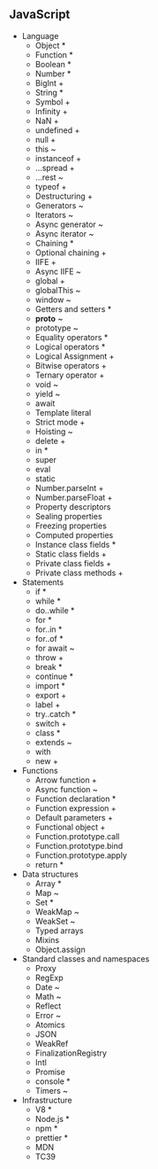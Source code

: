 ## JavaScript

- Language
  - Object *
  - Function *
  - Boolean *
  - Number *
  - BigInt +
  - String *
  - Symbol +
  - Infinity +
  - NaN +
  - undefined +
  - null +
  - this ~
  - instanceof +
  - ...spread +
  - ...rest ~
  - typeof +
  - Destructuring +
  - Generators ~
  - Iterators ~
  - Async generator ~
  - Async iterator ~
  - Chaining *
  - Optional chaining +
  - IIFE +
  - Async IIFE ~
  - global +
  - globalThis ~
  - window ~
  - Getters and setters *
  - __proto__ ~
  - prototype ~
  - Equality operators *
  - Logical operators *
  - Logical Assignment +
  - Bitwise operators +
  - Ternary operator +
  - void ~
  - yield ~
  - await
  - Template literal
  - Strict mode +
  - Hoisting ~
  - delete +
  - in *
  - super
  - eval
  - static
  - Number.parseInt +
  - Number.parseFloat +
  - Property descriptors
  - Sealing properties
  - Freezing properties
  - Computed properties
  - Instance class fields *
  - Static class fields +
  - Private class fields +
  - Private class methods +
- Statements
  - if *
  - while *
  - do..while *
  - for *
  - for..in *
  - for..of *
  - for await ~
  - throw +
  - break *
  - continue *
  - import *
  - export +
  - label +
  - try..catch *
  - switch +
  - class *
  - extends ~
  - with
  - new +
- Functions
  - Arrow function +
  - Async function ~
  - Function declaration *
  - Function expression +
  - Default parameters +
  - Functional object +
  - Function.prototype.call
  - Function.prototype.bind
  - Function.prototype.apply
  - return *
- Data structures
  - Array *
  - Map ~
  - Set *
  - WeakMap ~
  - WeakSet ~
  - Typed arrays
  - Mixins
  - Object.assign
- Standard classes and namespaces
  - Proxy
  - RegExp
  - Date ~
  - Math ~
  - Reflect
  - Error ~
  - Atomics
  - JSON
  - WeakRef
  - FinalizationRegistry
  - Intl
  - Promise
  - console *
  - Timers ~
- Infrastructure
  - V8 *
  - Node.js *
  - npm *
  - prettier *
  - MDN
  - TC39
